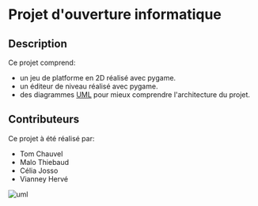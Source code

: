 # Projet d'ouverture informatique

## Description

Ce projet comprend:

- un jeu de platforme en 2D réalisé avec pygame.
- un éditeur de niveau réalisé avec pygame.
- des diagrammes [UML](./uml/) pour mieux comprendre l'architecture du projet.

## Contributeurs

Ce projet à été réalisé par:

- Tom Chauvel
- Malo Thiebaud
- Célia Josso
- Vianney Hervé


![uml](http://www.plantuml.com/plantuml/proxy?src=https://gitlab.istic.univ-rennes1.fr/cejosso/slime_game/-/raw/main/uml/example.puml)